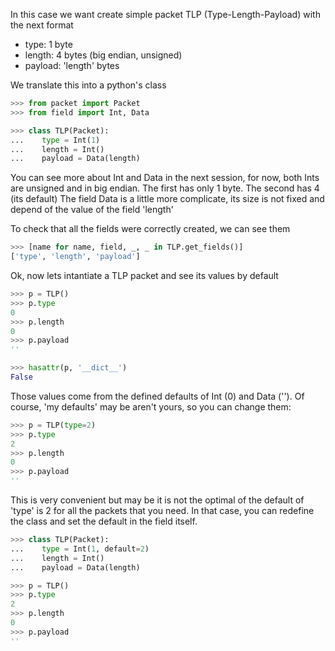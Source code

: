 In this case we want create simple packet TLP (Type-Length-Payload) with the next format
 - type: 1 byte
 - length: 4 bytes (big endian, unsigned)
 - payload: 'length' bytes

We translate this into a python's class

```python
>>> from packet import Packet
>>> from field import Int, Data

>>> class TLP(Packet):
...    type = Int(1)
...    length = Int()
...    payload = Data(length)

```

You can see more about Int and Data in the next session, for now, both Ints are unsigned and
in big endian. The first has only 1 byte. The second has 4 (its default)
The field Data is a little more complicate, its size is not fixed and depend of the value
of the field 'length'

To check that all the fields were correctly created, we can see them

```python
>>> [name for name, field, _, _ in TLP.get_fields()]
['type', 'length', 'payload']

```

Ok, now lets intantiate a TLP packet and see its values by default

```python
>>> p = TLP()
>>> p.type
0
>>> p.length
0
>>> p.payload
''

>>> hasattr(p, '__dict__')
False

```

Those values come from the defined defaults of Int (0) and Data ('').
Of course, 'my defaults' may be aren't yours, so you can change them:

```python
>>> p = TLP(type=2) 
>>> p.type
2
>>> p.length
0
>>> p.payload
''

```

This is very convenient but may be it is not the optimal of the default of 'type' is 2
for all the packets that you need. In that case, you can redefine the class and set the
default in the field itself.

```python
>>> class TLP(Packet):
...    type = Int(1, default=2)
...    length = Int()
...    payload = Data(length)

>>> p = TLP() 
>>> p.type
2
>>> p.length
0
>>> p.payload
''

```
